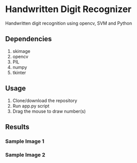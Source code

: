 # Handwritten Digit Recognizer

Handwritten digit recognition using opencv, SVM and Python

## Dependencies
1. skimage
2. opencv
3. PIL
4. numpy
5. tkinter

## Usage
1. Clone/download the repository
2. Run app.py script
3. Drag the mouse to draw number(s)



## Results

### Sample Image 1



### Sample Image 2


